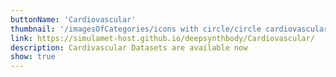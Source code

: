 ```yaml
---
buttonName: 'Cardiovascular'
thumbnail: '/imagesOfCategories/icons with circle/circle cardiovascular.svg'
link: https://simulamet-host.github.io/deepsynthbody/Cardiovascular/
description: Cardivascular Datasets are available now
show: true
---
```

























